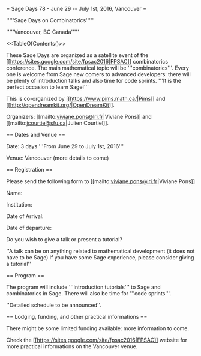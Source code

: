 = Sage Days 78 - June 29 -- July 1st, 2016, Vancouver =

'''''Sage Days on Combinatorics'''''

'''''Vancouver, BC Canada'''''

<<TableOfContents()>>

These Sage Days are organized as a satellite event of the [[https://sites.google.com/site/fpsac2016|FPSAC]] combinatorics conference. The main mathematical topic will be '''combinatorics'''. Every one is welcome from Sage new comers to advanced developers: there will be plenty of introduction talks and also time for code sprints. '''It is the perfect occasion to learn Sage!'''

This is co-organized by [[https://www.pims.math.ca/|Pims]] and [[http://opendreamkit.org/|OpenDreamKit]].

Organizers: [[mailto:viviane.pons@lri.fr|Viviane Pons]] and [[mailto:jcourtie@sfu.ca|Julien Courtiel]]. 

== Dates and Venue ==

Date: 3 days '''From June 29 to July 1st, 2016'''

Venue: Vancouver (more details to come)

== Registration ==

Please send the following form to [[mailto:viviane.pons@lri.fr|Viviane Pons]]

Name:

Institution:

Date of Arrival:

Date of departure:

Do you wish to give a talk or present a tutorial? 

''A talk can be on anything related to mathematical development (it does not have to be Sage)
If you have some Sage experience, please consider giving a tutorial''

== Program ==

The program will include '''introduction tutorials''' to Sage and combinatorics in Sage. There will also be time for '''code sprints'''.

''Detailed schedule to be announced''. 

== Lodging, funding, and other practical informations ==

There might be some limited funding available: more information to come.

Check the [[https://sites.google.com/site/fpsac2016|FPSAC]] website for more practical informations on the Vancouver venue.
